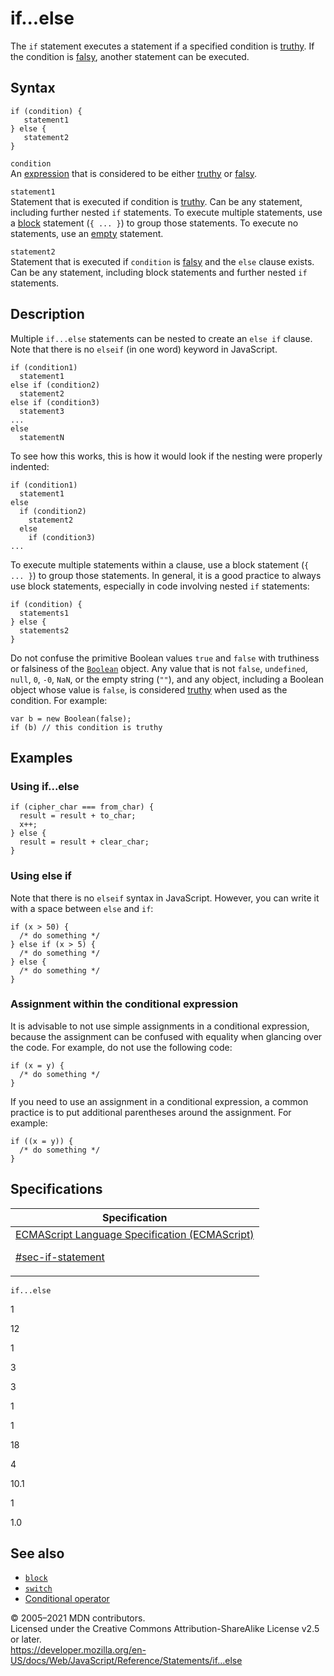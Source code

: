 # if...else

The `if` statement executes a statement if a specified condition is [truthy](https://developer.mozilla.org/en-US/docs/Glossary/Truthy). If the condition is [falsy](https://developer.mozilla.org/en-US/docs/Glossary/Falsy), another statement can be executed.

## Syntax

    if (condition) {
       statement1
    } else {
       statement2
    }

`condition`  
An [expression](https://developer.mozilla.org/en-US/docs/Web/JavaScript/Guide/Expressions_and_Operators#expressions) that is considered to be either [truthy](https://developer.mozilla.org/en-US/docs/Glossary/Truthy) or [falsy](https://developer.mozilla.org/en-US/docs/Glossary/Falsy).

`statement1`  
Statement that is executed if condition is [truthy](https://developer.mozilla.org/en-US/docs/Glossary/Truthy). Can be any statement, including further nested `if` statements. To execute multiple statements, use a [block](block) statement (`{ ... }`) to group those statements. To execute no statements, use an [empty](empty) statement.

`statement2`  
Statement that is executed if `condition` is [falsy](https://developer.mozilla.org/en-US/docs/Glossary/Falsy) and the `else` clause exists. Can be any statement, including block statements and further nested `if` statements.

## Description

Multiple `if...else` statements can be nested to create an `else if` clause. Note that there is no `elseif` (in one word) keyword in JavaScript.

    if (condition1)
      statement1
    else if (condition2)
      statement2
    else if (condition3)
      statement3
    ...
    else
      statementN

To see how this works, this is how it would look if the nesting were properly indented:

    if (condition1)
      statement1
    else
      if (condition2)
        statement2
      else
        if (condition3)
    ...

To execute multiple statements within a clause, use a block statement (`{ ... }`) to group those statements. In general, it is a good practice to always use block statements, especially in code involving nested `if` statements:

    if (condition) {
      statements1
    } else {
      statements2
    }

Do not confuse the primitive Boolean values `true` and `false` with truthiness or falsiness of the [`Boolean`](../global_objects/boolean) object. Any value that is not `false`, `undefined`, `null`, `0`, `-0`, `NaN`, or the empty string (`""`), and any object, including a Boolean object whose value is `false`, is considered [truthy](https://developer.mozilla.org/en-US/docs/Glossary/Truthy) when used as the condition. For example:

    var b = new Boolean(false);
    if (b) // this condition is truthy

## Examples

### Using if...else

    if (cipher_char === from_char) {
      result = result + to_char;
      x++;
    } else {
      result = result + clear_char;
    }

### Using else if

Note that there is no `elseif` syntax in JavaScript. However, you can write it with a space between `else` and `if`:

    if (x > 50) {
      /* do something */
    } else if (x > 5) {
      /* do something */
    } else {
      /* do something */
    }

### Assignment within the conditional expression

It is advisable to not use simple assignments in a conditional expression, because the assignment can be confused with equality when glancing over the code. For example, do not use the following code:

    if (x = y) {
      /* do something */
    }

If you need to use an assignment in a conditional expression, a common practice is to put additional parentheses around the assignment. For example:

    if ((x = y)) {
      /* do something */
    }

## Specifications

<table><thead><tr class="header"><th>Specification</th></tr></thead><tbody><tr class="odd"><td><a href="https://tc39.es/ecma262/#sec-if-statement">ECMAScript Language Specification (ECMAScript) 
<br/>


<span class="small">#sec-if-statement</span></a></td></tr></tbody></table>

`if...else`

1

12

1

3

3

1

1

18

4

10.1

1

1.0

## See also

-   [`block`](block)
-   [`switch`](switch)
-   [Conditional operator](../operators/conditional_operator)

© 2005–2021 MDN contributors.  
Licensed under the Creative Commons Attribution-ShareAlike License v2.5 or later.  
<a href="https://developer.mozilla.org/en-US/docs/Web/JavaScript/Reference/Statements/if...else" class="_attribution-link">https://developer.mozilla.org/en-US/docs/Web/JavaScript/Reference/Statements/if...else</a>
